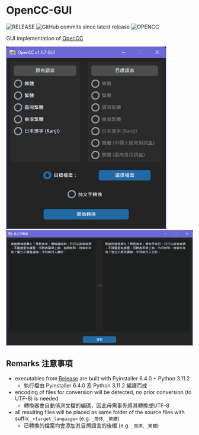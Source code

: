 # OpenCC-GUI

![RELEASE](https://img.shields.io/github/v/release/ilvon/OpenCC-GUI)
![GitHub commits since latest release](https://img.shields.io/github/commits-since/ilvon/OpenCC-GUI/latest)
![OPENCC](https://img.shields.io/badge/OpenCC-1.1.7-green)

GUI implementation of [OpenCC](https://github.com/BYVoid/OpenCC)

![gui](assets/OpenCC-GUI_v1.1.1.png)
![converionWindow](assets/OpenCC-GUI_str-convert.png)

## Remarks 注意事項

- executables from [Release](https://github.com/ilvon/OpenCC-GUI/releases) are built with Pyinstaller 6.4.0 + Python 3.11.2
  - 執行檔由 Pyinstaller 6.4.0 及 Python 3.11.2 編譯而成
- encoding of files for conversion will be detected, no prior conversion (to UTF-8) is needed  
  - 轉換器會自動偵測文檔的編碼，因此毋需事先將其轉換成UTF-8
- all resulting files will be placed as same folder of the source files with suffix `_<target_language>` (e.g. `_简体`, `_繁體`)
  - 已轉換的檔案均會添加其目槱語言的後綴 (e.g. `_简体`, `_繁體`)